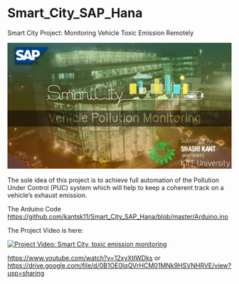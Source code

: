 # Smart_City_SAP_Hana
Smart City Project: Monitoring Vehicle Toxic Emission Remotely 

![Smart City: Automobile toxic emission monitoring remotely](/Smart_City.jpg?raw=true "Optional Title")

The sole idea of this project is to achieve full automation of the Pollution Under Control (PUC) system  which will help to keep a coherent track on a vehicle’s exhaust emission.

The Arduino Code
https://github.com/kantsk11/Smart_City_SAP_Hana/blob/master/Arduino.ino

The Project Video is here:

[![Project Video: Smart City, toxic emission monitoring](https://i.ytimg.com/vi/12xyXtlWDks/1.jpg)](Y2Q8j7ibcoQ)

https://www.youtube.com/watch?v=12xyXtlWDks
            or
https://drive.google.com/file/d/0B1OE0IqQVrHCM01MNk9HSVNHRVE/view?usp=sharing
